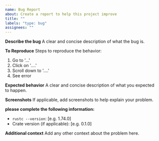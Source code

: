 ```yaml
---
name: Bug Report
about: Create a report to help this project improve
title: ""
labels: "type: bug"
assignees: ""
---
```


<!--
Ideally, your bug report should be self-contained, that is provide all necessary
information without having to click on links.

You can still still provide links though, for example to more complete CI logs
where an error is shown.
-->

**Describe the bug**
A clear and concise description of what the bug is.

**To Reproduce**
Steps to reproduce the behavior:

1. Go to '...'
2. Click on '....'
3. Scroll down to '....'
4. See error

**Expected behavior**
A clear and concise description of what you expected to happen.

**Screenshots**
If applicable, add screenshots to help explain your problem.

**please complete the following information:**

- `rustc --version`: [e.g. 1.74.0]
- Crate version (if applicable): [e.g. 0.1.0]

**Additional context**
Add any other context about the problem here.
